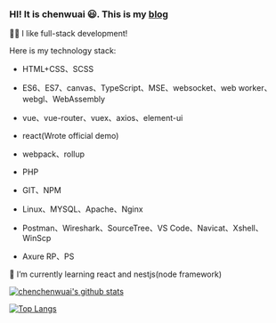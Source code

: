 ### HI! It is chenwuai 😃. This is my [blog](https://xxcc.fun)
🤟🏻 I like full-stack development!

Here is my technology stack:
+ HTML+CSS、SCSS
+ ES6、ES7、canvas、TypeScript、MSE、websocket、web worker、webgl、WebAssembly
+ vue、vue-router、vuex、axios、element-ui
+ react(Wrote official demo)
+ webpack、rollup
+ PHP
+ GIT、NPM
+ Linux、MYSQL、Apache、Nginx

+ Postman、Wireshark、SourceTree、VS Code、Navicat、Xshell、WinScp
+ Axure RP、PS

🌱 I’m currently learning react and nestjs(node framework)


[![chenchenwuai's github stats](https://github-readme-stats.vercel.app/api?username=chenchenwuai&show_icons=true&theme=radical)](https://github.com/anuraghazra/github-readme-stats)

[![Top Langs](https://github-readme-stats.vercel.app/api/top-langs/?username=chenchenwuai&layout=compact)](https://github.com/anuraghazra/github-readme-stats)
